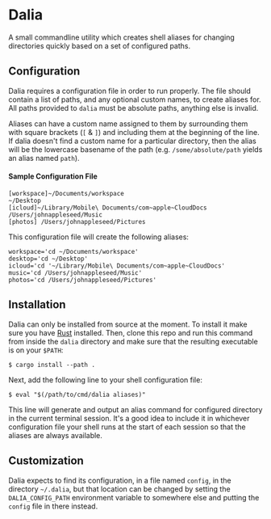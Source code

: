 # Dalia

A small commandline utility which creates shell aliases for changing directories quickly based
on a set of configured paths.

## Configuration
Dalia requires a configuration file in order to run properly. The file should contain a list of
paths, and any optional custom names, to create aliases for. All paths provided to `dalia` must be
absolute paths, anything else is invalid.

Aliases can have a custom name assigned to them by surrounding them with square brackets (`[` & `]`) and
including them at the beginning of the line. If dalia doesn't find a custom name for a particular directory,
then the alias will be the lowercase basename of the path (e.g. `/some/absolute/path` yields an alias named `path`).

#### Sample Configuration File
```
[workspace]~/Documents/workspace
~/Desktop
[icloud]~/Library/Mobile\ Documents/com~apple~CloudDocs
/Users/johnappleseed/Music
[photos] /Users/johnappleseed/Pictures
```
This configuration file will create the following aliases:
```
workspace='cd ~/Documents/workspace'
desktop='cd ~/Desktop'
icloud='cd '~/Library/Mobile\ Documents/com~apple~CloudDocs'
music='cd /Users/johnappleseed/Music'
photos='cd /Users/johnappleseed/Pictures'
```

## Installation
Dalia can only be installed from source at the moment. To install it make sure you have [Rust](https://www.rust-lang.org/tools/install)
installed. Then, clone this repo and run this command from inside the `dalia` directory and make sure that the resulting executable is
on your `$PATH`:
```
$ cargo install --path .
```
Next, add the following line to your shell configuration file:
```
$ eval "$(/path/to/cmd/dalia aliases)"
```
This line will generate and output an alias command for configured directory in the current terminal session.
It's a good idea to include it in whichever configuration file your shell runs at the start of each session so
that the aliases are always available.

## Customization
Dalia expects to find its configuration, in a file named `config`, in the directory `~/.dalia`, but
that location can be changed by setting the `DALIA_CONFIG_PATH` environment variable to somewhere
else and putting the `config` file in there instead.
